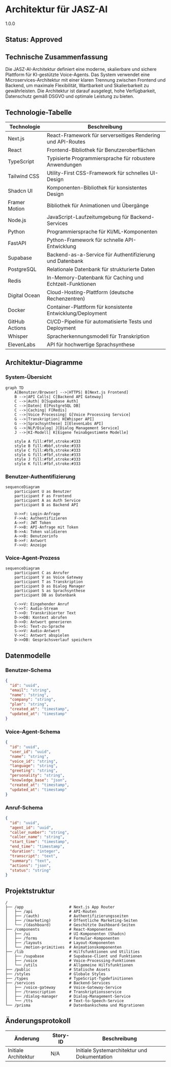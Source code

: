 # Architektur für JASZ-AI

<version>1.0.0</version>

## Status: Approved

## Technische Zusammenfassung

Die JASZ-AI-Architektur definiert eine moderne, skalierbare und sichere Plattform für KI-gestützte Voice-Agents. Das System verwendet eine Microservices-Architektur mit einer klaren Trennung zwischen Frontend und Backend, um maximale Flexibilität, Wartbarkeit und Skalierbarkeit zu gewährleisten. Die Architektur ist darauf ausgelegt, hohe Verfügbarkeit, Datenschutz gemäß DSGVO und optimale Leistung zu bieten.

## Technologie-Tabelle

| Technologie      | Beschreibung                                                |
|------------------|-------------------------------------------------------------|
| Next.js          | React-Framework für serverseitiges Rendering und API-Routes |
| React            | Frontend-Bibliothek für Benutzeroberflächen                |
| TypeScript       | Typisierte Programmiersprache für robustere Anwendungen    |
| Tailwind CSS     | Utility-First CSS-Framework für schnelles UI-Design        |
| Shadcn UI        | Komponenten-Bibliothek für konsistentes Design             |
| Framer Motion    | Bibliothek für Animationen und Übergänge                   |
| Node.js          | JavaScript-Laufzeitumgebung für Backend-Services           |
| Python           | Programmiersprache für KI/ML-Komponenten                   |
| FastAPI          | Python-Framework für schnelle API-Entwicklung              |
| Supabase         | Backend-as-a-Service für Authentifizierung und Datenbank   |
| PostgreSQL       | Relationale Datenbank für strukturierte Daten              |
| Redis            | In-Memory-Datenbank für Caching und Echtzeit-Funktionen    |
| Digital Ocean    | Cloud-Hosting-Plattform (deutsche Rechenzentren)           |
| Docker           | Container-Plattform für konsistente Entwicklung/Deployment |
| GitHub Actions   | CI/CD-Pipeline für automatisierte Tests und Deployment     |
| Whisper          | Spracherkennungsmodell für Transkription                   |
| ElevenLabs       | API für hochwertige Sprachsynthese                         |

## Architektur-Diagramme

### System-Übersicht

```mermaid
graph TD
    A[Benutzer/Browser] -->|HTTPS| B[Next.js Frontend]
    B -->|API Calls| C[Backend API Gateway]
    C -->|Auth| D[Supabase Auth]
    C -->|Daten| E[PostgreSQL DB]
    C -->|Caching| F[Redis]
    C -->|Voice Processing| G[Voice Processing Service]
    G -->|Transkription| H[Whisper API]
    G -->|Sprachsynthese| I[ElevenLabs API]
    G -->|NLP/Dialog| J[Dialog Management Service]
    J -->|KI-Modell| K[Eigene feinabgestimmte Modelle]

    style A fill:#f9f,stroke:#333
    style B fill:#bbf,stroke:#333
    style C fill:#bfb,stroke:#333
    style G fill:#fbf,stroke:#333
    style J fill:#fbf,stroke:#333
    style K fill:#fbf,stroke:#333
```

### Benutzer-Authentifizierung

```mermaid
sequenceDiagram
    participant U as Benutzer
    participant F as Frontend
    participant A as Auth Service
    participant B as Backend API

    U->>F: Login-Anfrage
    F->>A: Authentifizieren
    A->>F: JWT Token
    F->>B: API-Anfrage mit Token
    B->>A: Token validieren
    A->>B: Benutzerinfo
    B->>F: Antwort
    F->>U: Anzeige
```

### Voice-Agent-Prozess

```mermaid
sequenceDiagram
    participant C as Anrufer
    participant V as Voice Gateway
    participant T as Transkription
    participant D as Dialog Manager
    participant S as Sprachsynthese
    participant DB as Datenbank

    C->>V: Eingehender Anruf
    V->>T: Audio-Stream
    T->>D: Transkribierter Text
    D->>DB: Kontext abrufen
    D->>D: Antwort generieren
    D->>S: Text-zu-Sprache
    S->>V: Audio-Antwort
    V->>C: Antwort abspielen
    D->>DB: Gesprächsverlauf speichern
```

## Datenmodelle

### Benutzer-Schema

```json
{
  "id": "uuid",
  "email": "string",
  "name": "string",
  "company": "string",
  "plan": "string",
  "created_at": "timestamp",
  "updated_at": "timestamp"
}
```

### Voice-Agent-Schema

```json
{
  "id": "uuid",
  "user_id": "uuid",
  "name": "string",
  "voice_id": "string",
  "language": "string",
  "greeting": "string",
  "personality": "string",
  "knowledge_base": "json",
  "created_at": "timestamp",
  "updated_at": "timestamp"
}
```

### Anruf-Schema

```json
{
  "id": "uuid",
  "agent_id": "uuid",
  "caller_number": "string",
  "caller_name": "string",
  "start_time": "timestamp",
  "end_time": "timestamp",
  "duration": "integer",
  "transcript": "text",
  "summary": "text",
  "actions": "json",
  "status": "string"
}
```

## Projektstruktur

```
/
├── /app                    # Next.js App Router
│   ├── /api                # API-Routen
│   ├── /(auth)             # Authentifizierungsseiten
│   ├── /(marketing)        # Öffentliche Marketing-Seiten
│   └── /(dashboard)        # Geschützte Dashboard-Seiten
├── /components             # React-Komponenten
│   ├── /ui                 # UI-Komponenten (Shadcn)
│   ├── /forms              # Formular-Komponenten
│   ├── /layouts            # Layout-Komponenten
│   └── /motion-primitives  # Animationskomponenten
├── /lib                    # Hilfsfunktionen und Utilities
│   ├── /supabase           # Supabase-Client und Funktionen
│   ├── /voice              # Voice-Processing-Funktionen
│   └── /utils              # Allgemeine Hilfsfunktionen
├── /public                 # Statische Assets
├── /styles                 # Globale Styles
├── /types                  # TypeScript-Typdefinitionen
├── /services               # Backend-Services
│   ├── /voice-gateway      # Voice-Gateway-Service
│   ├── /transcription      # Transkriptionsservice
│   ├── /dialog-manager     # Dialog-Management-Service
│   └── /tts                # Text-to-Speech-Service
└── /prisma                 # Datenbankschema und Migrationen
```

## Änderungsprotokoll

| Änderung              | Story-ID | Beschreibung                                  |
|-----------------------|----------|-----------------------------------------------|
| Initiale Architektur  | N/A      | Initiale Systemarchitektur und Dokumentation  | 